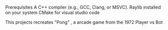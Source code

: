 Prerequisites
A C++ compiler (e.g., GCC, Clang, or MSVC).
Raylib installed on your system
CMake for visual studio code

This projects recreates "Pong" , a arcade game from the 1972
Player vs Bot



